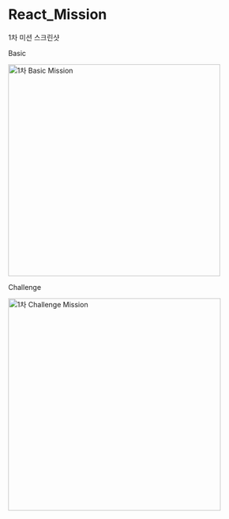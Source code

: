 # React_Mission

1차 미션 스크린샷

Basic

<img width="429" alt="1차 Basic Mission" src="https://user-images.githubusercontent.com/60413234/154845310-8e8448ff-3472-4234-8bce-37b296481c48.png">

Challenge

<img width="430" alt="1차 Challenge Mission" src="https://user-images.githubusercontent.com/60413234/154845350-b0c38404-c866-46ce-b093-51f008ce536a.png">
